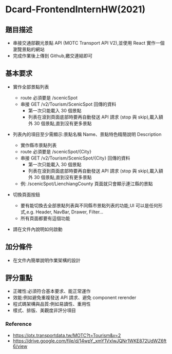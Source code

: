 # Dcard-FrontendInternHW(2021)
 ## 題目描述
  - 串接交通部觀光景點 API (MOTC Transport API V2),並使用 React 實作一個瀏覽景點的網站
  - 完成作業後上傳到 Github,繳交連結即可

 ## 基本要求
 - 實作全部景點列表
   - route 必須要是 /scenicSpot
   - 串接 GET /v2/Tourism/ScenicSpot 回傳的資料
     - 第一次只能載入 30 個景點
     - 列表在滾到頁面底部時要再自動發送 API 請求 (stop 與 skip),載入額外 30 個景點,直到沒有更多景點

 - 列表內的項目至少需顯示:景點名稱 Name、景點特色精簡說明 Description
   - 實作縣市景點列表
   - route 必須要是 /scenicSpot/{City}
   - 串接 GET /v2/Tourism/ScenicSpot/{City} 回傳的資料
      - 第一次只能載入 30 個景點
      - 列表在滾到頁面底部時要再自動發送 API 請求 (stop 與 skip),載入額外 30 個景點,直到沒有更多景點
   - 例: /scenicSpot/LienchiangCounty 頁面就只會顯示連江縣的景點
 - 切換頁面按鈕
   - 要有能切換去全部景點列表與不同縣市景點列表的功能,UI 可以是任何形式,e.g. Header, NavBar, Drawer, Filter...
   - 所有頁面都要有這個功能
 - 請在文件內說明如何啟動


## 加分條件
 - 在文件內簡單說明作業架構的設計

## 評分重點
 - 正確性:必須符合基本要求、能正常運作
 - 效能:例如避免重複發送 API 請求、避免 component rerender
 - 程式碼架構與品質:例如易讀性、重用性
 - 樣式、排版、美觀度非評分項目

### Reference
 - https://ptx.transportdata.tw/MOTC?t=Tourism&v=2
 - https://drive.google.com/file/d/14wpY_xmY1VxlwJQNr1WKE872UdWZ6ft6/view